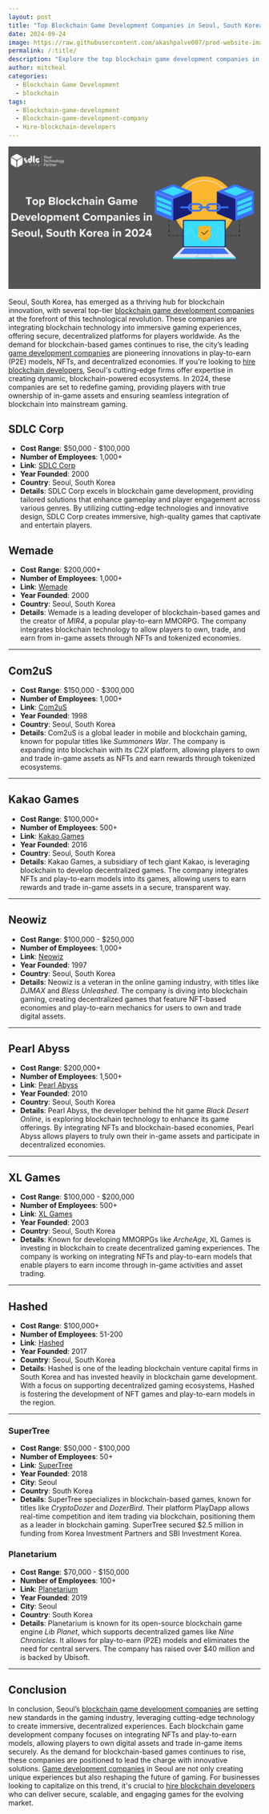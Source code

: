 ```yaml
---
layout: post
title: "Top Blockchain Game Development Companies in Seoul, South Korea in 2024"
date: 2024-09-24
image: https://raw.githubusercontent.com/akashpalve007/prod-website-images/e53bfaa8884f6e17a25f49e5f139bd2461a4ee5d/Top%20Blockchain%20Game%20Development%20Companies%20in%20Seoul%2C%20South%20Korea%20in%202024.png?raw=true
permalink: /:title/
description: "Explore the top blockchain game development companies in Seoul, South Korea, leading innovation with decentralized gaming solutions in 2024."
author: mitcheal
categories: 
  - Blockchain Game Development
  - blockchain
tags:
  - Blockchain-game-development
  - Blockchain-game-development-company
  - Hire-blockchain-developers 
---
```


![Blockchain Games](https://raw.githubusercontent.com/akashpalve007/prod-website-images/e53bfaa8884f6e17a25f49e5f139bd2461a4ee5d/Top%20Blockchain%20Game%20Development%20Companies%20in%20Seoul%2C%20South%20Korea%20in%202024.png?raw=true)

Seoul, South Korea, has emerged as a thriving hub for blockchain innovation, with several top-tier [blockchain game development companies](https://sdlccorp.com/services/games/blockchain-game-development-company/) at the forefront of this technological revolution. These companies are integrating blockchain technology into immersive gaming experiences, offering secure, decentralized platforms for players worldwide. As the demand for blockchain-based games continues to rise, the city’s leading [game development companies](https://sdlccorp.com/services/games/game-development-company/) are pioneering innovations in play-to-earn (P2E) models, NFTs, and decentralized economies. If you're looking to [hire blockchain developers](https://sdlccorp.com/services/hire/hire-blockchain-developer/), Seoul's cutting-edge firms offer expertise in creating dynamic, blockchain-powered ecosystems. In 2024, these companies are set to redefine gaming, providing players with true ownership of in-game assets and ensuring seamless integration of blockchain into mainstream gaming.

## **SDLC Corp**

- **Cost Range**: $50,000 - $100,000  
- **Number of Employees**: 1,000+  
- **Link**: [SDLC Corp](https://sdlccorp.com/)   
- **Year Founded**: 2000  
- **Country**: Seoul, South Korea  
- **Details**: SDLC Corp excels in blockchain game development, providing tailored solutions that enhance gameplay and player engagement across various genres. By utilizing cutting-edge technologies and innovative design, SDLC Corp creates immersive, high-quality games that captivate and entertain players.

## **Wemade**

- **Cost Range**: $200,000+  
- **Number of Employees**: 1,000+  
- **Link**: [Wemade](https://www.wemade.com)  
- **Year Founded**: 2000  
- **Country**: Seoul, South Korea  
- **Details**: Wemade is a leading developer of blockchain-based games and the creator of *MIR4*, a popular play-to-earn MMORPG. The company integrates blockchain technology to allow players to own, trade, and earn from in-game assets through NFTs and tokenized economies.

---

## **Com2uS**

- **Cost Range**: $150,000 - $300,000  
- **Number of Employees**: 1,000+  
- **Link**: [Com2uS](https://www.com2us.com)  
- **Year Founded**: 1998  
- **Country**: Seoul, South Korea  
- **Details**: Com2uS is a global leader in mobile and blockchain gaming, known for popular titles like *Summoners War*. The company is expanding into blockchain with its *C2X* platform, allowing players to own and trade in-game assets as NFTs and earn rewards through tokenized ecosystems.

---

## **Kakao Games**

- **Cost Range**: $100,000+  
- **Number of Employees**: 500+  
- **Link**: [Kakao Games](https://www.kakaogames.com)  
- **Year Founded**: 2016  
- **Country**: Seoul, South Korea  
- **Details**: Kakao Games, a subsidiary of tech giant Kakao, is leveraging blockchain to develop decentralized games. The company integrates NFTs and play-to-earn models into its games, allowing users to earn rewards and trade in-game assets in a secure, transparent way.

---

## **Neowiz**

- **Cost Range**: $100,000 - $250,000  
- **Number of Employees**: 1,000+  
- **Link**: [Neowiz](https://www.neowiz.com)  
- **Year Founded**: 1997  
- **Country**: Seoul, South Korea  
- **Details**: Neowiz is a veteran in the online gaming industry, with titles like *DJMAX* and *Bless Unleashed*. The company is diving into blockchain gaming, creating decentralized games that feature NFT-based economies and play-to-earn mechanics for users to own and trade digital assets.

---

## **Pearl Abyss**

- **Cost Range**: $200,000+  
- **Number of Employees**: 1,500+  
- **Link**: [Pearl Abyss](https://www.pearlabyss.com)  
- **Year Founded**: 2010  
- **Country**: Seoul, South Korea  
- **Details**: Pearl Abyss, the developer behind the hit game *Black Desert Online*, is exploring blockchain technology to enhance its game offerings. By integrating NFTs and blockchain-based economies, Pearl Abyss allows players to truly own their in-game assets and participate in decentralized economies.

---

## **XL Games**

- **Cost Range**: $100,000 - $200,000  
- **Number of Employees**: 500+  
- **Link**: [XL Games](https://www.xlgames.com)  
- **Year Founded**: 2003  
- **Country**: Seoul, South Korea  
- **Details**: Known for developing MMORPGs like *ArcheAge*, XL Games is investing in blockchain to create decentralized gaming experiences. The company is working on integrating NFTs and play-to-earn models that enable players to earn income through in-game activities and asset trading.

---

## **Hashed**

- **Cost Range**: $100,000+  
- **Number of Employees**: 51-200  
- **Link**: [Hashed](https://www.hashed.com)  
- **Year Founded**: 2017  
- **Country**: Seoul, South Korea  
- **Details**: Hashed is one of the leading blockchain venture capital firms in South Korea and has invested heavily in blockchain game development. With a focus on supporting decentralized gaming ecosystems, Hashed is fostering the development of NFT games and play-to-earn models in the region.

---

### **SuperTree**

- **Cost Range**: $50,000 - $100,000  
- **Number of Employees**: 50+  
- **Link**: [SuperTree](https://supertree.co)  
- **Year Founded**: 2018  
- **City**: Seoul  
- **Country**: South Korea  
- **Details**: SuperTree specializes in blockchain-based games, known for titles like *CryptoDozer* and *DozerBird*. Their platform PlayDapp allows real-time competition and item trading via blockchain, positioning them as a leader in blockchain gaming. SuperTree secured $2.5 million in funding from Korea Investment Partners and SBI Investment Korea.

### **Planetarium**

- **Cost Range**: $70,000 - $150,000  
- **Number of Employees**: 100+  
- **Link**: [Planetarium](https://planetariumhq.com)  
- **Year Founded**: 2019  
- **City**: Seoul  
- **Country**: South Korea  
- **Details**: Planetarium is known for its open-source blockchain game engine *Lib Planet*, which supports decentralized games like *Nine Chronicles*. It allows for play-to-earn (P2E) models and eliminates the need for central servers. The company has raised over $40 million and is backed by Ubisoft.

---

## **Conclusion**

In conclusion, Seoul’s [blockchain game development companies](https://sdlccorp.com/services/games/blockchain-game-development-company/) are setting new standards in the gaming industry, leveraging cutting-edge technology to create immersive, decentralized experiences. Each blockchain game development company focuses on integrating NFTs and play-to-earn models, allowing players to own digital assets and trade in-game items securely. As the demand for blockchain-based games continues to rise, these companies are positioned to lead the charge with innovative solutions. [Game development companies](https://sdlccorp.com/services/games/game-development-company/) in Seoul are not only creating unique experiences but also reshaping the future of gaming. For businesses looking to capitalize on this trend, it's crucial to [hire blockchain developers](https://sdlccorp.com/services/hire/hire-blockchain-developer/) who can deliver secure, scalable, and engaging games for the evolving market.

